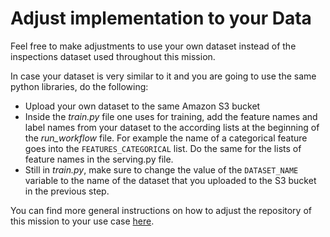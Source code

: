 # Adjust implementation to your Data

Feel free to make adjustments to use your own dataset instead of the
inspections dataset used throughout this mission.

In case your dataset is very similar to it and you are going to use the same
python libraries, do the following:

- Upload your own dataset to the same Amazon S3 bucket
- Inside the *train.py* file one uses for training, add the feature names and label names from your dataset to the
  according lists at the beginning of the *run_workflow* file. For example the name of
  a categorical feature goes into the `FEATURES_CATEGORICAL` list. Do the same for the
  lists of feature names in the serving.py file.
- Still in *train.py*, make sure to change the value of the `DATASET_NAME` variable to the name of the
  dataset that you uploaded to the S3 bucket in the previous step.

You can find more general instructions on how to adjust the repository of this
mission to your use case [here](https://github.com/kay-schmitteckert/aicore-multioutput-regression-restaurant-inspections/tree/mission#boilerplate-ai-core).
